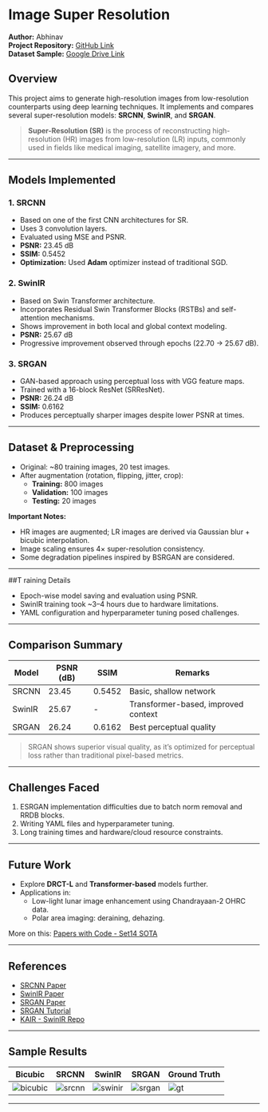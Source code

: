 # Image Super Resolution

**Author:** Abhinav  
**Project Repository:** [GitHub Link](https://github.com/shyyshawarma/Super_resolution)  
**Dataset Sample:** [Google Drive Link](https://drive.google.com/drive/folders/1Yj33rbX_OF2P7xSC4wrh-k1Zb-lnP1uO?usp=share_link)

## Overview

This project aims to generate high-resolution images from low-resolution counterparts using deep learning techniques. It implements and compares several super-resolution models: **SRCNN**, **SwinIR**, and **SRGAN**.

> **Super-Resolution (SR)** is the process of reconstructing high-resolution (HR) images from low-resolution (LR) inputs, commonly used in fields like medical imaging, satellite imagery, and more.

---

## Models Implemented

### 1. **SRCNN**  
- Based on one of the first CNN architectures for SR.  
- Uses 3 convolution layers.  
- Evaluated using MSE and PSNR.  
- **PSNR:** 23.45 dB  
- **SSIM:** 0.5452  
- **Optimization:** Used **Adam** optimizer instead of traditional SGD.

### 2. **SwinIR**  
- Based on Swin Transformer architecture.  
- Incorporates Residual Swin Transformer Blocks (RSTBs) and self-attention mechanisms.  
- Shows improvement in both local and global context modeling.  
- **PSNR:** 25.67 dB  
- Progressive improvement observed through epochs (22.70 → 25.67 dB).

### 3. **SRGAN**  
- GAN-based approach using perceptual loss with VGG feature maps.  
- Trained with a 16-block ResNet (SRResNet).  
- **PSNR:** 26.24 dB  
- **SSIM:** 0.6162  
- Produces perceptually sharper images despite lower PSNR at times.

---

## Dataset & Preprocessing

- Original: ~80 training images, 20 test images.  
- After augmentation (rotation, flipping, jitter, crop):  
  - **Training:** 800 images  
  - **Validation:** 100 images  
  - **Testing:** 20 images  

**Important Notes:**
- HR images are augmented; LR images are derived via Gaussian blur + bicubic interpolation.
- Image scaling ensures 4× super-resolution consistency.
- Some degradation pipelines inspired by BSRGAN are considered.

---

##T raining Details

- Epoch-wise model saving and evaluation using PSNR.
- SwinIR training took ~3–4 hours due to hardware limitations.
- YAML configuration and hyperparameter tuning posed challenges.

---

## Comparison Summary

| Model   | PSNR (dB) | SSIM   | Remarks                              |
|---------|-----------|--------|--------------------------------------|
| SRCNN   | 23.45     | 0.5452 | Basic, shallow network               |
| SwinIR  | 25.67     | -      | Transformer-based, improved context |
| SRGAN   | 26.24     | 0.6162 | Best perceptual quality              |

> SRGAN shows superior visual quality, as it’s optimized for perceptual loss rather than traditional pixel-based metrics.

---

## Challenges Faced

1. ESRGAN implementation difficulties due to batch norm removal and RRDB blocks.
2. Writing YAML files and hyperparameter tuning.
3. Long training times and hardware/cloud resource constraints.

---

## Future Work

- Explore **DRCT-L** and **Transformer-based** models further.
- Applications in:
  - Low-light lunar image enhancement using Chandrayaan-2 OHRC data.
  - Polar area imaging: deraining, dehazing.

More on this: [Papers with Code - Set14 SOTA](https://paperswithcode.com/sota/image-super-resolution-on-set14-4x-upscaling)

---

## References

- [SRCNN Paper](https://arxiv.org/pdf/1501.00092)
- [SwinIR Paper](https://arxiv.org/pdf/2108.10257)
- [SRGAN Paper](https://arxiv.org/pdf/1609.04802)
- [SRGAN Tutorial](https://github.com/sgrvinod/a-PyTorch-Tutorial-to-Super-Resolution)
- [KAIR - SwinIR Repo](https://github.com/cszn/KAIR)

---

## Sample Results

| Bicubic | SRCNN | SwinIR | SRGAN | Ground Truth |
|---------|-------|--------|-------|--------------|
| ![bicubic](path) | ![srcnn](path) | ![swinir](path) | ![srgan](path) | ![gt](path) |

---

